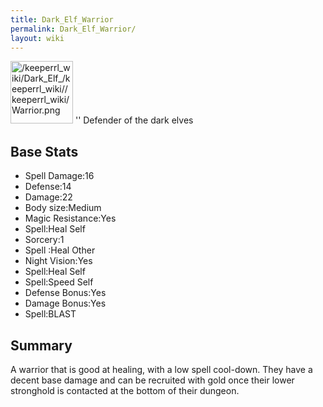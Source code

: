 ```yaml
---
title: Dark_Elf_Warrior
permalink: Dark_Elf_Warrior/
layout: wiki
---
```


<img src="/keeperrl_wiki/Dark_Elf_/keeperrl_wiki//keeperrl_wiki/Warrior.png" title="fig:/keeperrl_wiki/Dark_Elf_/keeperrl_wiki//keeperrl_wiki/Warrior.png" alt="/keeperrl_wiki/Dark_Elf_/keeperrl_wiki//keeperrl_wiki/Warrior.png" width="100" />
'' Defender of the dark elves

Base Stats
----------

-   Spell Damage:16
-   Defense:14
-   Damage:22
-   Body size:Medium
-   Magic Resistance:Yes
-   Spell:Heal Self
-   Sorcery:1
-   Spell :Heal Other
-   Night Vision:Yes
-   Spell:Heal Self
-   Spell:Speed Self
-   Defense Bonus:Yes
-   Damage Bonus:Yes
-   Spell:BLAST

Summary
-------

A warrior that is good at healing, with a low spell cool-down. They have
a decent base damage and can be recruited with gold once their lower
stronghold is contacted at the bottom of their dungeon.
